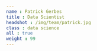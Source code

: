 ```yaml
---
name : Patrick Gerbes
title : Data Scientist
headshot : /img/team/patrick.jpg
class : data science
all : true
weight : 99
---
```


